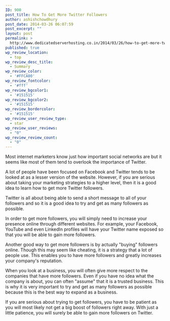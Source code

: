 ```yaml
---
ID: 900
post_title: How To Get More Twitter Followers
author: ashishchowdhury
post_date: 2014-03-26 06:07:59
post_excerpt: ""
layout: post
permalink: >
  http://www.dedicatedserverhosting.co.in/2014/03/26/how-to-get-more-twitter-followers/
published: true
wp_review_location:
  - top
wp_review_desc_title:
  - Summary
wp_review_color:
  - '#FFCA00'
wp_review_fontcolor:
  - '#fff'
wp_review_bgcolor1:
  - '#151515'
wp_review_bgcolor2:
  - '#151515'
wp_review_bordercolor:
  - '#151515'
wp_review_user_review_type:
  - star
wp_review_user_reviews:
  - "0"
wp_review_review_count:
  - "0"
---
```

Most internet marketers know just how important social networks are but it seems like most of them tend to overlook the importance of Twitter.

A lot of people have been focused on Facebook and Twitter tends to be looked at as a lesser version of the website. However, if you are serious about taking your marketing strategies to a higher level, then it is a good idea to learn how to get more Twitter followers.

Twitter is all about being able to send a short message to all of your followers and so it is a good idea to try and get as many followers as possible.

In order to get more followers, you will simply need to increase your presence online through different websites. For example, your Facebook, YouTube and even LinkedIn profiles will have your Twitter name exposed so that you will be able to gain more followers.

Another good way to get more followers is by actually "buying" followers online. Though this may seem like cheating, it is a strategy that a lot of people use. This enables you to have more followers and greatly increases your company's reputation.

When you look at a business, you will often give more respect to the companies that have more followers. Even if you have no idea what the company is about, you can often "assume" that it is a trusted business. This is why it is very important to try and get as many followers as possible because this is the best way to expand as a business.

If you are serious about trying to get followers, you have to be patient as you will most likely not get a big boost of followers right away. With just a little patience, you will surely be able to gain more followers on Twitter.